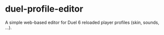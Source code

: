 # duel-profile-editor
A simple web-based editor for Duel 6 reloaded player profiles (skin, sounds, ...).
